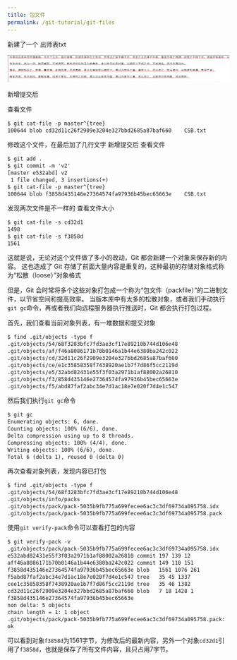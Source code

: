 ```yaml
---
title: 包文件
permalink: /git-tutorial/git-files
---
```


新建了一个 出师表txt

![图片](./../../../.vuepress/public/images/0hvzNnN8rcJ9Iyx8.png)

新增提交后

查看文件

```shell
$ git cat-file -p master^{tree}
100644 blob cd32d11c26f2909e3204e327bbd2685a87baf660    CSB.txt
```
修改这个文件，在最后加了几行文字
新增提交后 查看文件

```shell
$ git add .
$ git commit -m 'v2'
[master e532abd] v2
 1 file changed, 3 insertions(+)
$ git cat-file -p master^{tree}
100644 blob f3858d435146e27364574fa97936b45bec65663e    CSB.txt
```
发现两次文件是不一样的
查看文件大小

```shell
$ git cat-file -s cd32d1
1498
$ git cat-file -s f3858d
1561
```
这就是说，无论对这个文件做了多小的改动，Git 都会新建一个对象来保存新的内容。
这也造成了 Git 存储了前面大量内容是重复的，这种最初的存储对象格式称为“松散（loose）”对象格式

但是，Git 会时常将多个这些对象打包成一个称为“包文件（packfile）”的二进制文件，以节省空间和提高效率。 当版本库中有太多的松散对象，或者我们手动执行`git gc`命令，再或者我们向远程服务器执行推送时，Git 都会执行打包过程。

首先，我们查看当前对象列表，有一堆数据和提交对象

```shell
$ find .git/objects -type f
.git/objects/54/68f3283bfc7fd3ae3cf17e89210b744d106e48
.git/objects/af/f46a8086171b70b0146a1b44e6380ba242c022
.git/objects/cd/32d11c26f2909e3204e327bbd2685a87baf660
.git/objects/ce/e1c35858358f7438920ae1b7f7d86f5cc2119d
.git/objects/e5/32abd82431e55f3f03a2971b1af88002a26810
.git/objects/f3/858d435146e27364574fa97936b45bec65663e
.git/objects/f5/abd87faf2abc34e7d1ac18e7e020f7d4e1c547
```
然后我们执行`git gc`命令
```shell
$ git gc
Enumerating objects: 6, done.
Counting objects: 100% (6/6), done.
Delta compression using up to 8 threads.
Compressing objects: 100% (4/4), done.
Writing objects: 100% (6/6), done.
Total 6 (delta 1), reused 0 (delta 0)
```
再次查看对象列表，发现内容已打包
```shell
$ find .git/objects -type f
.git/objects/54/68f3283bfc7fd3ae3cf17e89210b744d106e48
.git/objects/info/packs
.git/objects/pack/pack-5035b9fb775a699fecee6ac3c3df69734a095758.idx
.git/objects/pack/pack-5035b9fb775a699fecee6ac3c3df69734a095758.pack
```
使用`git verify-pack`命令可以查看打包的内容
```shell
$ git verify-pack -v 
.git/objects/pack/pack-5035b9fb775a699fecee6ac3c3df69734a095758.idx
e532abd82431e55f3f03a2971b1af88002a26810 commit 197 139 12
aff46a8086171b70b0146a1b44e6380ba242c022 commit 149 110 151
f3858d435146e27364574fa97936b45bec65663e blob   1561 1076 261
f5abd87faf2abc34e7d1ac18e7e020f7d4e1c547 tree   35 45 1337
cee1c35858358f7438920ae1b7f7d86f5cc2119d tree   35 46 1382
cd32d11c26f2909e3204e327bbd2685a87baf660 blob   7 18 1428 1 
f3858d435146e27364574fa97936b45bec65663e
non delta: 5 objects
chain length = 1: 1 object
.git/objects/pack/pack-5035b9fb775a699fecee6ac3c3df69734a095758.pack: ok
```
可以看到对象`f3858d`为1561字节，为修改后的最新内容，另外一个对象`cd32d1`引用了`f3858d`，也就是保存了所有文件内容，且只占用7字节。